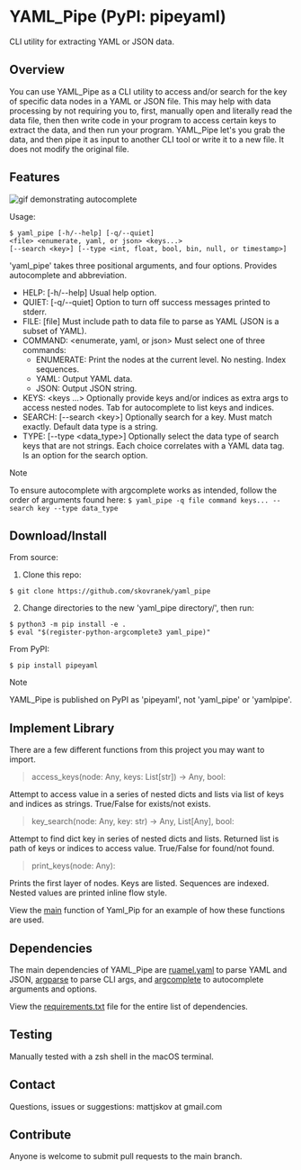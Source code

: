 # YAML\_Pipe (PyPI: pipeyaml)
CLI utility for extracting YAML or JSON data.

## Overview
You can use YAML\_Pipe as a CLI utility to access and/or search for the key of specific data nodes in a YAML or JSON file. This may help with data processing by not requiring you to, first, manually open and literally read the data file, then then write code in your program to access certain keys to extract the data, and then run your program. YAML\_Pipe let's you grab the data, and then pipe it as input to another CLI tool or write it to a new file. It does not modify the original file.

## Features
![gif demonstrating autocomplete](https://media.giphy.com/media/v1.Y2lkPTc5MGI3NjExN3kwOXVxbTlhZjcyOHl6czk5dzFzbzhudHgyejFld2o3bzYwNnJkdCZlcD12MV9pbnRlcm5hbF9naWZfYnlfaWQmY3Q9Zw/7Skla52RfNo837pfvN/giphy.gif)

Usage:
```
$ yaml_pipe [-h/--help] [-q/--quiet]
<file> <enumerate, yaml, or json> <keys...>
[--search <key>] [--type <int, float, bool, bin, null, or timestamp>]
```
'yaml\_pipe' takes three positional arguments, and four options. Provides autocomplete and abbreviation.
- HELP: [-h/--help] Usual help option.
- QUIET: [-q/--quiet] Option to turn off success messages printed to stderr.
- FILE: [file] Must include path to data file to parse as YAML (JSON is a subset of YAML).
- COMMAND: \<enumerate, yaml, or json> Must select one of three commands:
  - ENUMERATE: Print the nodes at the current level. No nesting. Index sequences.
  - YAML: Output YAML data.
  - JSON: Output JSON string.
- KEYS: \<keys ...> Optionally provide keys and/or indices as extra args to access nested nodes. Tab for autocomplete to list keys and indices.
- SEARCH: [--search \<key>] Optionally search for a key. Must match exactly. Default data type is a string.
- TYPE: [--type \<data\_type>] Optionally select the data type of search keys that are not strings. Each choice correlates with a YAML data tag. Is an option for the search option.
> [!NOTE]
> To ensure autocomplete with argcomplete works as intended, follow the order of arguments found here:
> `$ yaml_pipe -q file command keys... --search key --type data_type`

## Download/Install
From source:
1) Clone this repo:
```
$ git clone https://github.com/skovranek/yaml_pipe
```
2) Change directories to the new 'yaml\_pipe directory/', then run:
```
$ python3 -m pip install -e .
$ eval "$(register-python-argcomplete3 yaml_pipe)"
```
From PyPI:
```
$ pip install pipeyaml
```
> [!NOTE]
> YAML\_Pipe is published on PyPI as 'pipeyaml', not 'yaml\_pipe' or 'yamlpipe'.

## Implement Library
There are a few different functions from this project you may want to import.
> access\_keys(node: Any, keys: List[str]) -> Any, bool:

Attempt to access value in a series of nested dicts and lists via list of keys and indices as strings. True/False for exists/not exists.

> key\_search(node: Any, key: str) -> Any, List[Any], bool:

Attempt to find dict key in series of nested dicts and lists. Returned list is path of keys or indices to access value. True/False for found/not found.

> print\_keys(node: Any):

Prints the first layer of nodes. Keys are listed. Sequences are indexed. Nested values are printed inline flow style.

View the [main](hhhttps://github.com/skovranek/yaml_pipe/blob/main/requirements.txt) function of Yaml\_Pip for an example of how these functions are used.
## Dependencies
The main dependencies of YAML\_Pipe are [ruamel.yaml](https://pypi.org/project/ruamel.yaml/) to parse YAML and JSON, [argparse](https://docs.python.org/3/library/argparse.html) to parse CLI args, and [argcomplete](https://pypi.org/project/argcomplete/) to autocomplete arguments and options.

View the [requirements.txt](https://github.com/skovranek/yaml_pipe/blob/main/requirements.txt) file for the entire list of dependencies.

## Testing
Manually tested with a zsh shell in the macOS terminal.

## Contact
Questions, issues or suggestions: mattjskov at gmail.com

## Contribute
Anyone is welcome to submit pull requests to the main branch.
